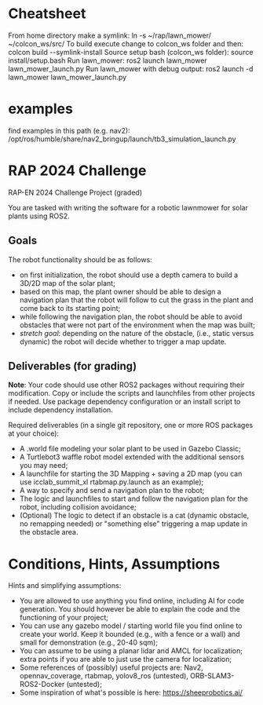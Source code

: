 # Cheatsheet
From home directory make a symlink: ln -s ~/rap/lawn_mower/ ~/colcon_ws/src/
To build execute change to colcon_ws folder and then: colcon build --symlink-install
Source setup bash (colcon_ws folder): source install/setup.bash
Run lawn_mower: ros2 launch lawn_mower lawn_mower_launch.py
Run lawn_mower with debug output: ros2 launch -d lawn_mower lawn_mower_launch.py

# examples
find examples in this path (e.g. nav2): /opt/ros/humble/share/nav2_bringup/launch/tb3_simulation_launch.py


# RAP 2024 Challenge

RAP-EN 2024 Challenge Project (graded)

You are tasked with writing the software for a robotic lawnmower for solar plants using ROS2.

## Goals

The robot functionality should be as follows:

* on first initialization, the robot should use a depth camera to build a 3D/2D map of the solar plant;
* based on this map, the plant owner should be able to design a navigation plan that the robot will follow to cut the grass in the plant and come back to its starting point;
* while following the navigation plan, the robot should be able to avoid obstacles that were not part of the environment when the map was built;
* *stretch goal*: depending on the nature of the obstacle, (i.e., static versus dynamic) the robot will decide whether to trigger a map update.

## Deliverables (for grading)

**Note**: Your code should use other ROS2 packages without requiring their modification. Copy or include the scripts and launchfiles from other projects if needed. Use package dependency configuration or an install script to include dependency installation.

Required deliverables (in a single git repository, one or more ROS packages at your choice):
* A .world file modeling your solar plant to be used in Gazebo Classic;
* A Turtlebot3 waffle robot model extended with the additional sensors you may need;
* A launchfile for starting the 3D Mapping + saving a 2D map (you can use icclab_summit_xl rtabmap.py.launch as an example);
* A way to specify and send a navigation plan to the robot;
* The logic and launchfiles to start and follow the navigation plan for the robot, including collision avoidance;
* (Optional) The logic to detect if an obstacle is a cat (dynamic obstacle, no remapping needed) or "something else" triggering a map update in the obstacle area.


# Conditions, Hints, Assumptions

Hints and simplifying assumptions:
* You are allowed to use anything you find online, including AI for code generation. You should however be able to explain the code and the functioning of your project;
* You can use any gazebo model / starting world file you find online to create your world. Keep it bounded (e.g., with a fence or a wall) and small for demonstration (e.g., 20-40 sqm);
* You can assume to be using a planar lidar and AMCL for localization; extra points if you are able to just use the camera for localization;
* Some references of (possibly) useful projects are: Nav2, opennav_coverage, rtabmap, yolov8_ros (untested), ORB-SLAM3-ROS2-Docker (untested);
* Some inspiration of what's possible is here: https://sheeprobotics.ai/

